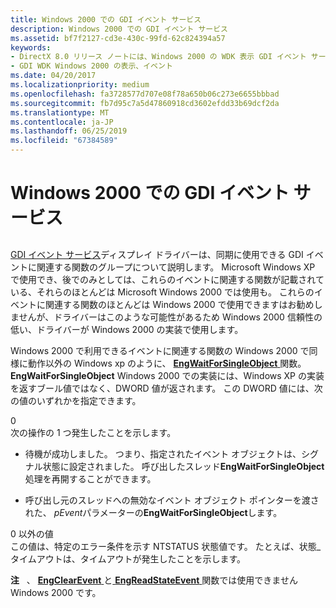 ```yaml
---
title: Windows 2000 での GDI イベント サービス
description: Windows 2000 での GDI イベント サービス
ms.assetid: bf7f2127-cd3e-430c-99fd-62c824394a57
keywords:
- DirectX 8.0 リリース ノートには、Windows 2000 の WDK 表示 GDI イベント サービス
- GDI WDK Windows 2000 の表示、イベント
ms.date: 04/20/2017
ms.localizationpriority: medium
ms.openlocfilehash: fa3728577d707e08f78a650b06c273e6655bbbad
ms.sourcegitcommit: fb7d95c7a5d47860918cd3602efdd33b69dcf2da
ms.translationtype: MT
ms.contentlocale: ja-JP
ms.lasthandoff: 06/25/2019
ms.locfileid: "67384589"
---
```

# <a name="gdi-event-services-in-windows-2000"></a>Windows 2000 での GDI イベント サービス


## <span id="ddk_gdi_event_services_in_windows_2000_gg"></span><span id="DDK_GDI_EVENT_SERVICES_IN_WINDOWS_2000_GG"></span>


[GDI イベント サービス](gdi-event-services.md)ディスプレイ ドライバーは、同期に使用できる GDI イベントに関連する関数のグループについて説明します。 Microsoft Windows XP で使用でき、後でのみとしては、これらのイベントに関連する関数が記載されている、それらのほとんどは Microsoft Windows 2000 では使用も。 これらのイベントに関連する関数のほとんどは Windows 2000 で使用できますはお勧めしませんが、ドライバーはこのような可能性があるため Windows 2000 信頼性の低い、ドライバーが Windows 2000 の実装で使用します。

Windows 2000 で利用できるイベントに関連する関数の Windows 2000 で同様に動作以外の Windows xp のように、 [ **EngWaitForSingleObject** ](https://docs.microsoft.com/windows/desktop/api/winddi/nf-winddi-engwaitforsingleobject)関数。 **EngWaitForSingleObject** Windows 2000 での実装には、Windows XP の実装を返すブール値ではなく、DWORD 値が返されます。 この DWORD 値には、次の値のいずれかを指定できます。

<span id="Zero"></span><span id="zero"></span><span id="ZERO"></span>0  
次の操作の 1 つ発生したことを示します。

-   待機が成功しました。 つまり、指定されたイベント オブジェクトは、シグナル状態に設定されました。 呼び出したスレッド**EngWaitForSingleObject**処理を再開することができます。

-   呼び出し元のスレッドへの無効なイベント オブジェクト ポインターを渡された、 *pEvent*パラメーターの**EngWaitForSingleObject**します。

<span id="Any_nonzero_value"></span><span id="any_nonzero_value"></span><span id="ANY_NONZERO_VALUE"></span>0 以外の値  
この値は、特定のエラー条件を示す NTSTATUS 状態値です。 たとえば、状態\_タイムアウトは、タイムアウトが発生したことを示します。

**注**   、 [ **EngClearEvent** ](https://docs.microsoft.com/windows/desktop/api/winddi/nf-winddi-engclearevent)と[ **EngReadStateEvent** ](https://docs.microsoft.com/windows/desktop/api/winddi/nf-winddi-engreadstateevent)関数では使用できませんWindows 2000 です。

 

 

 





